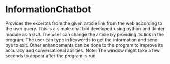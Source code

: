 # InformationChatbot
Provides the excerpts from the given article link from the web according to the user query.
This is a simple chat bot developed using python and tkinter module as a GUI. The user can change the article by providing its link in the program.
The user can type in keywords to get the information and send bye to exit. Other enhancements can be done to the program to improve its accuracy and conversational abilities. 
Note: The window might take a few seconds to appear after the program is run.

